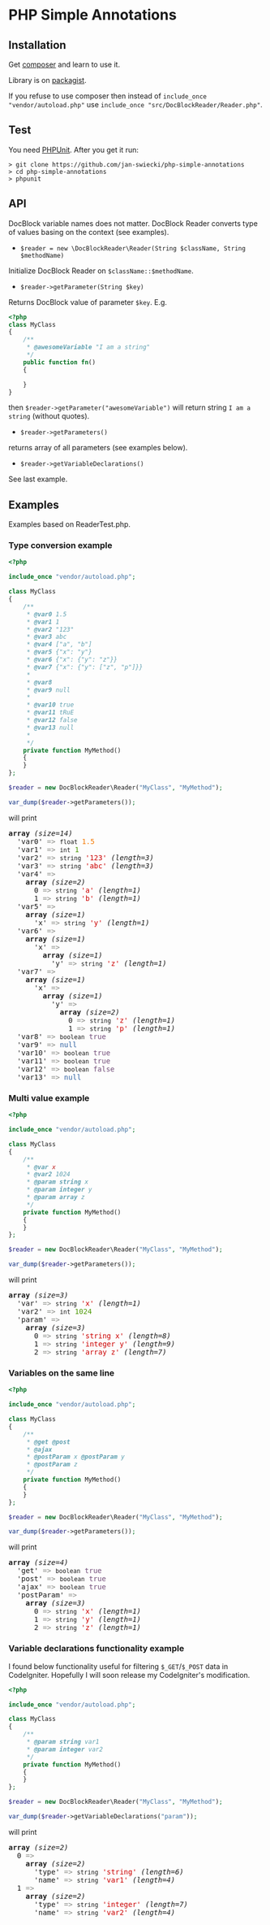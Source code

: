# PHP Simple Annotations

## Installation

Get [composer](http://getcomposer.org/) and learn to use it.

Library is on [packagist](https://packagist.org/packages/jan-swiecki/simple-annotations).

If you refuse to use composer then instead of `include_once "vendor/autoload.php"` use `include_once "src/DocBlockReader/Reader.php"`.

## Test

You need [PHPUnit](https://github.com/sebastianbergmann/phpunit/). After you get it run:

    > git clone https://github.com/jan-swiecki/php-simple-annotations
    > cd php-simple-annotations
    > phpunit

## API

DocBlock variable names does not matter. DocBlock Reader converts type of values basing on the context (see examples).

* `$reader = new \DocBlockReader\Reader(String $className, String $methodName)`

 Initialize DocBlock Reader on `$className::$methodName`.

* `$reader->getParameter(String $key)`

 Returns DocBlock value of parameter `$key`. E.g.

 ```php
 <?php
 class MyClass
 {
     /**
      * @awesomeVariable "I am a string"
      */
     public function fn()
     {

     }
 }
 ```

 then `$reader->getParameter("awesomeVariable")` will return string `I am a string` (without quotes).

* `$reader->getParameters()`

 returns array of all parameters (see examples below).

* `$reader->getVariableDeclarations()`

 See last example.

## Examples

Examples based on ReaderTest.php.

### Type conversion example

```php
<?php

include_once "vendor/autoload.php";

class MyClass
{
	/**
	 * @var0 1.5
	 * @var1 1
	 * @var2 "123"
	 * @var3 abc
	 * @var4 ["a", "b"]
	 * @var5 {"x": "y"}
	 * @var6 {"x": {"y": "z"}}
	 * @var7 {"x": {"y": ["z", "p"]}}
	 *
	 * @var8
	 * @var9 null
	 *
	 * @var10 true
	 * @var11 tRuE
	 * @var12 false
	 * @var13 null
	 * 
	 */
	private function MyMethod()
	{
	}
};

$reader = new DocBlockReader\Reader("MyClass", "MyMethod");

var_dump($reader->getParameters());
```

will print


<pre class='xdebug-var-dump' dir='ltr'>
<b>array</b> <i>(size=14)</i>
  'var0' <font color='#888a85'>=&gt;</font> <small>float</small> <font color='#f57900'>1.5</font>
  'var1' <font color='#888a85'>=&gt;</font> <small>int</small> <font color='#4e9a06'>1</font>
  'var2' <font color='#888a85'>=&gt;</font> <small>string</small> <font color='#cc0000'>'123'</font> <i>(length=3)</i>
  'var3' <font color='#888a85'>=&gt;</font> <small>string</small> <font color='#cc0000'>'abc'</font> <i>(length=3)</i>
  'var4' <font color='#888a85'>=&gt;</font> 
    <b>array</b> <i>(size=2)</i>
      0 <font color='#888a85'>=&gt;</font> <small>string</small> <font color='#cc0000'>'a'</font> <i>(length=1)</i>
      1 <font color='#888a85'>=&gt;</font> <small>string</small> <font color='#cc0000'>'b'</font> <i>(length=1)</i>
  'var5' <font color='#888a85'>=&gt;</font> 
    <b>array</b> <i>(size=1)</i>
      'x' <font color='#888a85'>=&gt;</font> <small>string</small> <font color='#cc0000'>'y'</font> <i>(length=1)</i>
  'var6' <font color='#888a85'>=&gt;</font> 
    <b>array</b> <i>(size=1)</i>
      'x' <font color='#888a85'>=&gt;</font> 
        <b>array</b> <i>(size=1)</i>
          'y' <font color='#888a85'>=&gt;</font> <small>string</small> <font color='#cc0000'>'z'</font> <i>(length=1)</i>
  'var7' <font color='#888a85'>=&gt;</font> 
    <b>array</b> <i>(size=1)</i>
      'x' <font color='#888a85'>=&gt;</font> 
        <b>array</b> <i>(size=1)</i>
          'y' <font color='#888a85'>=&gt;</font> 
            <b>array</b> <i>(size=2)</i>
              0 <font color='#888a85'>=&gt;</font> <small>string</small> <font color='#cc0000'>'z'</font> <i>(length=1)</i>
              1 <font color='#888a85'>=&gt;</font> <small>string</small> <font color='#cc0000'>'p'</font> <i>(length=1)</i>
  'var8' <font color='#888a85'>=&gt;</font> <small>boolean</small> <font color='#75507b'>true</font>
  'var9' <font color='#888a85'>=&gt;</font> <font color='#3465a4'>null</font>
  'var10' <font color='#888a85'>=&gt;</font> <small>boolean</small> <font color='#75507b'>true</font>
  'var11' <font color='#888a85'>=&gt;</font> <small>boolean</small> <font color='#75507b'>true</font>
  'var12' <font color='#888a85'>=&gt;</font> <small>boolean</small> <font color='#75507b'>false</font>
  'var13' <font color='#888a85'>=&gt;</font> <font color='#3465a4'>null</font>
</pre>

### Multi value example

```php
<?php

include_once "vendor/autoload.php";

class MyClass
{
	/**
	 * @var x
	 * @var2 1024
	 * @param string x
	 * @param integer y
	 * @param array z
	 */
	private function MyMethod()
	{
	}
};

$reader = new DocBlockReader\Reader("MyClass", "MyMethod");

var_dump($reader->getParameters());
```

will print


<pre class='xdebug-var-dump' dir='ltr'>
<b>array</b> <i>(size=3)</i>
  'var' <font color='#888a85'>=&gt;</font> <small>string</small> <font color='#cc0000'>'x'</font> <i>(length=1)</i>
  'var2' <font color='#888a85'>=&gt;</font> <small>int</small> <font color='#4e9a06'>1024</font>
  'param' <font color='#888a85'>=&gt;</font> 
    <b>array</b> <i>(size=3)</i>
      0 <font color='#888a85'>=&gt;</font> <small>string</small> <font color='#cc0000'>'string x'</font> <i>(length=8)</i>
      1 <font color='#888a85'>=&gt;</font> <small>string</small> <font color='#cc0000'>'integer y'</font> <i>(length=9)</i>
      2 <font color='#888a85'>=&gt;</font> <small>string</small> <font color='#cc0000'>'array z'</font> <i>(length=7)</i>
</pre>

### Variables on the same line

```php
<?php

include_once "vendor/autoload.php";

class MyClass
{
	/**
	 * @get @post
	 * @ajax
	 * @postParam x @postParam y
	 * @postParam z
	 */
	private function MyMethod()
	{
	}
};

$reader = new DocBlockReader\Reader("MyClass", "MyMethod");

var_dump($reader->getParameters());
```

will print

<pre class='xdebug-var-dump' dir='ltr'>
<b>array</b> <i>(size=4)</i>
  'get' <font color='#888a85'>=&gt;</font> <small>boolean</small> <font color='#75507b'>true</font>
  'post' <font color='#888a85'>=&gt;</font> <small>boolean</small> <font color='#75507b'>true</font>
  'ajax' <font color='#888a85'>=&gt;</font> <small>boolean</small> <font color='#75507b'>true</font>
  'postParam' <font color='#888a85'>=&gt;</font> 
    <b>array</b> <i>(size=3)</i>
      0 <font color='#888a85'>=&gt;</font> <small>string</small> <font color='#cc0000'>'x'</font> <i>(length=1)</i>
      1 <font color='#888a85'>=&gt;</font> <small>string</small> <font color='#cc0000'>'y'</font> <i>(length=1)</i>
      2 <font color='#888a85'>=&gt;</font> <small>string</small> <font color='#cc0000'>'z'</font> <i>(length=1)</i>
</pre>

### Variable declarations functionality example

I found below functionality useful for filtering `$_GET`/`$_POST` data in CodeIgniter. Hopefully I will soon release my CodeIgniter's modification.

```php
<?php

include_once "vendor/autoload.php";

class MyClass
{
	/**
	 * @param string var1
	 * @param integer var2
	 */
	private function MyMethod()
	{
	}
};

$reader = new DocBlockReader\Reader("MyClass", "MyMethod");

var_dump($reader->getVariableDeclarations("param"));
```

will print

<pre class='xdebug-var-dump' dir='ltr'>
<b>array</b> <i>(size=2)</i>
  0 <font color='#888a85'>=&gt;</font> 
    <b>array</b> <i>(size=2)</i>
      'type' <font color='#888a85'>=&gt;</font> <small>string</small> <font color='#cc0000'>'string'</font> <i>(length=6)</i>
      'name' <font color='#888a85'>=&gt;</font> <small>string</small> <font color='#cc0000'>'var1'</font> <i>(length=4)</i>
  1 <font color='#888a85'>=&gt;</font> 
    <b>array</b> <i>(size=2)</i>
      'type' <font color='#888a85'>=&gt;</font> <small>string</small> <font color='#cc0000'>'integer'</font> <i>(length=7)</i>
      'name' <font color='#888a85'>=&gt;</font> <small>string</small> <font color='#cc0000'>'var2'</font> <i>(length=4)</i>
</pre>
